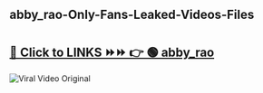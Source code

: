 
 ## abby_rao-Only-Fans-Leaked-Videos-Files

# <h2><a href="https://mediaupload.pro?abby_rao">🔗 Click to LINKS ⏩⏩ 👉 🟢 abby_rao </a></h2>

<a href="https://mediaupload.pro?abby_rao" rel="nofollow" data-target="animated-image.originalLink"><img src="https://i.ibb.co.com/xMMVF88/686577567.gif" alt="Viral Video Original" style="max-width: 100%; display: inline-block;" data-target="animated-image.originalImage"></a>